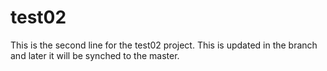 # test02
This is the second line for the test02 project.
This is updated in the branch and later it will be synched to the master.
